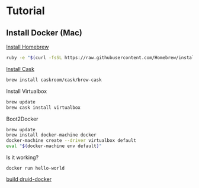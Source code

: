 # Tutorial

## Install Docker (Mac)

[Install Homebrew](http://brew.sh/#install)

```sh
ruby -e "$(curl -fsSL https://raw.githubusercontent.com/Homebrew/install/master/install)"
```

[Install Cask](http://caskroom.io/)

```sh
brew install caskroom/cask/brew-cask
```

Install Virtualbox

```sh
brew update
brew cask install virtualbox
```

Boot2Docker

```sh
brew update
brew install docker-machine docker
docker-machine create --driver virtualbox default
eval "$(docker-machine env default)"
```

Is it working?

```
docker run hello-world
```

[build druid-docker](README.md)
